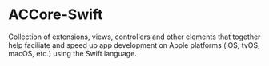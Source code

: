 # ACCore-Swift

Collection of extensions, views, controllers and other elements that together help faciliate and speed up app development on Apple platforms (iOS, tvOS, macOS, etc.) using the Swift language.

